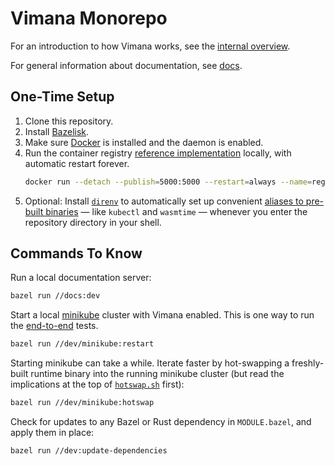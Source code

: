 # Vimana Monorepo

For an introduction to how Vimana works,
see the [internal overview](docs/internal-overview.md).

For general information about documentation, see [docs](docs/).

## One-Time Setup

1. Clone this repository.
2. Install [Bazelisk](https://github.com/bazelbuild/bazelisk).
3. Make sure [Docker](https://docs.docker.com/) is installed and the daemon is enabled.
4. Run the container registry [reference implementation](https://hub.docker.com/_/registry)
   locally, with automatic restart forever.
   ```bash
   docker run --detach --publish=5000:5000 --restart=always --name=registry registry:latest
   ```
5. Optional: Install [`direnv`](https://direnv.net/)
   to automatically set up convenient [aliases to pre-built binaries](.bin/) &mdash;
   like `kubectl` and `wasmtime` &mdash;
   whenever you enter the repository directory in your shell.

## Commands To Know

Run a local documentation server:

```bash
bazel run //docs:dev
```

Start a local [minikube](https://minikube.sigs.k8s.io/docs/) cluster with Vimana enabled.
This is one way to run the [end-to-end](e2e/) tests.

```bash
bazel run //dev/minikube:restart
```

Starting minikube can take a while.
Iterate faster by hot-swapping a freshly-built runtime binary
into the running minikube cluster
(but read the implications at the top of [`hotswap.sh`](dev/minikube/hotswap.sh) first):

```bash
bazel run //dev/minikube:hotswap
```

Check for updates to any Bazel or Rust dependency in `MODULE.bazel`,
and apply them in place:

```bash
bazel run //dev:update-dependencies
```
